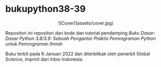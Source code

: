 # bukupython38-39

<p align="center">
![Cover](assets/cover.jpg)
</p>

Repositori ini repositori dari kode dan tutorial pendamping *Buku Dasar-Dasar Python 3.8/3.9: Sebuah Pengantar Praktis Pemrograman Python untuk Pemrograman Ilmiah*

Buku terbit pada 6 Januari 2022 dan diterbitkak oleh penerbit Global Science, imprint dari Inbio Indonesia.


